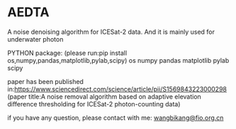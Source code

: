 # AEDTA
A noise denoising algorithm for ICESat-2 data. And it is mainly used for underwater photon

PYTHON package:
(please run:pip install os,numpy,pandas,matplotlib,pylab,scipy)
os
numpy
pandas
matplotlib
pylab
scipy

paper has been published in:https://www.sciencedirect.com/science/article/pii/S1569843223000298
(paper title:A noise removal algorithm based on adaptive elevation difference thresholding for ICESat-2 photon-counting data)

if you have any question, please contact with me: wangbikang@fio.org.cn
